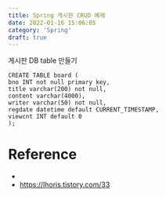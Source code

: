```yaml
---
title: Spring 게시판 CRUD 예제
date: 2022-01-16 15:06:05
category: 'Spring'
draft: true
---
```


게시판 DB table 만들기

```
CREATE TABLE board (
bno INT not null primary key,
title varchar(200) not null,
content varchar(4000),
writer varchar(50) not null,
regdate datetime default CURRENT_TIMESTAMP,
viewcnt INT default 0
);
```

# Reference

-
- https://lhoris.tistory.com/33
